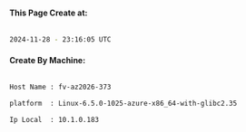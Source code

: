 
   
#### This Page Create at:

```bash

2024-11-28 - 23:16:05 UTC

```

#### Create By Machine:

```bash

Host Name : fv-az2026-373

platform  : Linux-6.5.0-1025-azure-x86_64-with-glibc2.35

Ip Local  : 10.1.0.183

```

